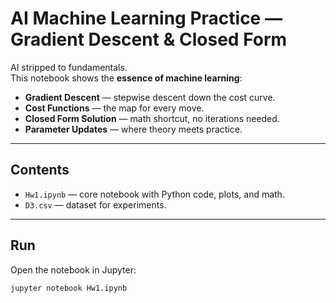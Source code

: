 # AI Machine Learning Practice — Gradient Descent & Closed Form

AI stripped to fundamentals.  
This notebook shows the **essence of machine learning**:  

- **Gradient Descent** — stepwise descent down the cost curve.  
- **Cost Functions** — the map for every move.  
- **Closed Form Solution** — math shortcut, no iterations needed.  
- **Parameter Updates** — where theory meets practice.  

---

## Contents
- `Hw1.ipynb` — core notebook with Python code, plots, and math.  
- `D3.csv` — dataset for experiments.  

---

## Run
Open the notebook in Jupyter:  

```bash
jupyter notebook Hw1.ipynb

